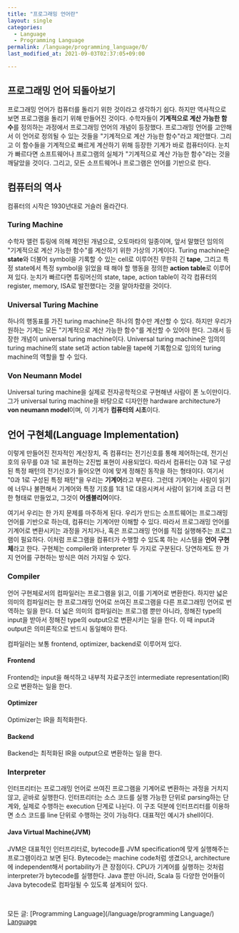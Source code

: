 ```yaml
---
title: "프로그래밍 언어란"
layout: single
categories:
  - Language
  - Programming Language
permalink: /language/programming_language/0/
last_modified_at: 2021-09-03T02:37:05+09:00

---
```


## 프로그래밍 언어 되돌아보기

프로그래밍 언어가 컴퓨터를 돌리기 위한 것이라고 생각하기 쉽다.
하지만 역사적으로 보면 프로그램을 돌리기 위해 만들어진 것이다.
수학자들이 **기계적으로 계산 가능한 함수**를 정의하는 과정에서 프로그래밍 언어의 개념이 등장했다.
프로그래밍 언어를 고안해서 이 언어로 정의될 수 있는 것들을 "기계적으로 계산 가능한 함수"라고 제안했다.
그리고 이 함수들을 기계적으로 빠르게 계산하기 위해 등장한 기계가 바로 컴퓨터이다.
눈치가 빠르다면 소프트웨어나 프로그램의 실체가 "기계적으로 계산 가능한 함수"라는 것을 깨달았을 것이다.
그리고, 모든 소프트웨어나 프로그램은 언어를 기반으로 한다.

## 컴퓨터의 역사

컴퓨터의 시작은 1930년대로 거슬러 올라간다.

### Turing Machine

수학자 앨런 튜링에 의해 제안된 개념으로, 오토마타의 일종이며, 앞서 말했던 임의의 "기계적으로 계산 가능한 함수"를 계산하기 위한 가상의 기계이다.
Turing machine은 **state**와 더불어 symbol을 기록할 수 있는 cell로 이루어진 무한히 긴 **tape**, 그리고 특정 state에서 특정 symbol을 읽었을 때 해야 할 행동을 정의한 **action table**로 이루어져 있다.
눈치가 빠르다면 튜링머신의 state, tape, action table이 각각 컴퓨터의 register, memory, ISA로 발전했다는 것을 알아차렸을 것이다.

### Universal Turing Machine

하나의 행동표를 가진 turing machine은 하나의 함수만 계산할 수 있다.
하지만 우리가 원하는 기계는 모든 "기계적으로 계산 가능한 함수"를 계산할 수 있어야 한다. 그래서 등장한 개념이 universal turing machine이다.
Universal turing machine은 임의의 turing machine의 state set과 action table을 tape에 기록함으로 임의의 turing machine의 역할을 할 수 있다.

### Von Neumann Model

Universal turing machine을 실제로 전자공학적으로 구현해낸 사람이 폰 노이만이다.
그가 universal turing machine을 바탕으로 디자인한 hardware architecture가 **von neumann model**이며, 이 기계가 **컴퓨터의 시초**이다.

## 언어 구현체(Language Implementation)

이렇게 만들어진 전자적인 계산장치, 즉 컴퓨터는 전기신호를 통해 제어하는데, 전기신호의 유무를 0과 1로 표현하는 2진법 표현이 사용되었다.
따라서 컴퓨터는 0과 1로 구성된 특정 패턴의 전기신호가 들어오면 이에 맞게 정해진 동작을 하는 형태이다.
여기서 "0과 1로 구성된 특정 패턴"을 우리는 **기계어**라고 부른다.
그런데 기계어는 사람이 읽기에 너무나 불편해서 기계어와 특정 기호를 1대 1로 대응시켜서 사람이 읽기에 조금 더 편한 형태로 만들었고, 그것이 **어셈블리어**이다.

여기서 우리는 한 가지 문제를 마주하게 된다.
우리가 만드는 소프트웨어는 프로그래밍 언어를 기반으로 하는데, 컴퓨터는 기계어만 이해할 수 있다.
따라서 프로그래밍 언어를 기계어로 변환시키는 과정을 거치거나, 혹은 프로그래밍 언어를 직접 실행해주는 프로그램이 필요하다.
이처럼 프로그램을 컴퓨터가 수행할 수 있도록 하는 시스템을 **언어 구현체**라고 한다.
구현체는 compiler와 interpreter 두 가지로 구분된다.
당연하게도 한 가지 언어를 구현하는 방식은 여러 가지일 수 있다.

### Compiler

언어 구현체로서의 컴파일러는 프로그램을 읽고, 이를 기계어로 변환한다.
하지만 넓은 의미의 컴파일러는 한 프로그래밍 언어로 쓰여진 프로그램을 다른 프로그래밍 언어로 번역하는 일을 한다.
더 넓은 의미의 컴파일러는 프로그램 뿐만 아니라, 정해진 type의 input을 받아서 정해진 type의 output으로 변환시키는 일을 한다.
이 때 input과 output은 의미론적으로 반드시 동일해야 한다.

컴파일러는 보통 frontend, optimizer, backend로 이루어져 있다.

#### Frontend

Frontend는 input을 해석하고 내부적 자료구조인 intermediate representation(IR)으로 변환하는 일을 한다.

#### Optimizer

Optimizer는 IR을 최적화한다.

#### Backend

Backend는 최적화된 IR을 output으로 변환하는 일을 한다.

### Interpreter

인터프리터는 프로그래밍 언어로 쓰여진 프로그램을 기계어로 변환하는 과정을 거치지 않고, 곧바로 실행한다.
인터프리터는 소스 코드를 실행 가능한 단위로 parsing하는 단계와, 실제로 수행하는 execution 단계로 나뉜다.
이 구조 덕분에 인터프리터를 이용하면 소스 코드를 line 단위로 수행하는 것이 가능하다. 대표적인 예시가 shell이다.

#### Java Virtual Machine(JVM)

JVM은 대표적인 인터프리터로, bytecode를 JVM specification에 맞게 실행해주는 프로그램이라고 보면 된다.
Bytecode는 machine code처럼 생겼으나, architecture에 independent해서 portability가 큰 장점이다.
CPU가 기계어를 실행하는 것처럼 interpreter가 bytecode를 실행한다.
Java 뿐만 아니라, Scala 등 다양한 언어들이 Java bytecode로 컴파일될 수 있도록 설계되어 있다.

<br>

모든 글: [Programming Language](/language/programming Language/) [Language](/language/)
